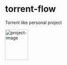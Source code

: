 # torrent-flow
Torrent like personal project

<img src="https://github.com/user-attachments/assets/dc2971da-4125-4a84-92d2-b53c9db586e3" alt="project-image" width="75" height="100">

